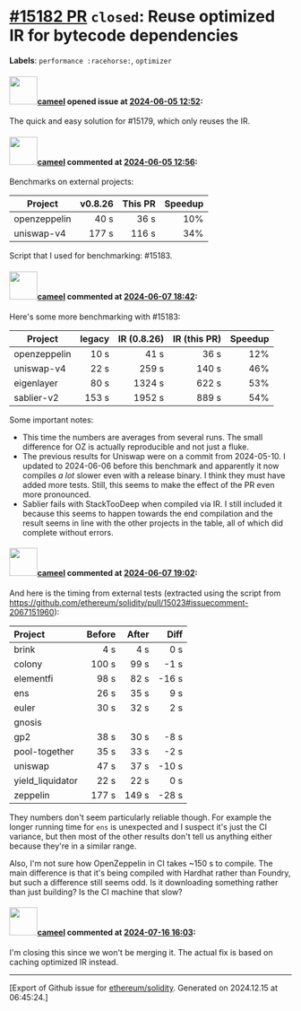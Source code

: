 # [\#15182 PR](https://github.com/ethereum/solidity/pull/15182) `closed`: Reuse optimized IR for bytecode dependencies
**Labels**: `performance :racehorse:`, `optimizer`


#### <img src="https://avatars.githubusercontent.com/u/137030?v=4" width="50">[cameel](https://github.com/cameel) opened issue at [2024-06-05 12:52](https://github.com/ethereum/solidity/pull/15182):

The quick and easy solution for #15179, which only reuses the IR.

#### <img src="https://avatars.githubusercontent.com/u/137030?v=4" width="50">[cameel](https://github.com/cameel) commented at [2024-06-05 12:56](https://github.com/ethereum/solidity/pull/15182#issuecomment-2149800184):

Benchmarks on external projects:

| Project              | v0.8.26   | This PR  | Speedup |
|----------------------|----------:|---------:|--------:|
| openzeppelin         |    40 s   |     36 s | 10%     |
| uniswap-v4           |   177 s   |    116 s | 34%     | 

Script that I used for benchmarking: #15183.

#### <img src="https://avatars.githubusercontent.com/u/137030?v=4" width="50">[cameel](https://github.com/cameel) commented at [2024-06-07 18:42](https://github.com/ethereum/solidity/pull/15182#issuecomment-2155341313):

Here's some more benchmarking with #15183:

| Project              | legacy | IR (0.8.26) | IR (this PR) | Speedup   |
|----------------------|-------:|------------:|-------------:|----------:|
| openzeppelin         |   10 s |        41 s |         36 s |       12% |
| uniswap-v4           |   22 s |       259 s |        140 s |       46% |
| eigenlayer           |   80 s |      1324 s |        622 s |       53% |
| sablier-v2           |  153 s |      1952 s |        889 s |       54% |

Some important notes:
- This time the numbers are averages from several runs. The small difference for OZ is actually reproducible and not just a fluke.
- The previous results for Uniswap were on a commit from 2024-05-10. I updated to 2024-06-06 before this benchmark and apparently it now compiles *a lot* slower even with a release binary. I think they must have added more tests. Still, this seems to make the effect of the PR even more pronounced.
- Sablier fails with StackTooDeep when compiled via IR. I still included it because this seems to happen towards the end compilation and the result seems in line with the other projects in the table, all of which did complete without errors.

#### <img src="https://avatars.githubusercontent.com/u/137030?v=4" width="50">[cameel](https://github.com/cameel) commented at [2024-06-07 19:02](https://github.com/ethereum/solidity/pull/15182#issuecomment-2155366649):

And here is the timing from external tests (extracted using the script from https://github.com/ethereum/solidity/pull/15023#issuecomment-2067151960):

| Project          |   Before |   After |   Diff |
|:-----------------|---------:|--------:|-------:|
| brink            |      4 s |     4 s |    0 s |
| colony           |    100 s |    99 s |   -1 s |
| elementfi        |     98 s |    82 s |  -16 s |
| ens              |     26 s |    35 s |    9 s |
| euler            |     30 s |    32 s |    2 s |
| gnosis           |          |         |        |
| gp2              |     38 s |    30 s |   -8 s |
| pool-together    |     35 s |    33 s |   -2 s |
| uniswap          |     47 s |    37 s |  -10 s |
| yield_liquidator |     22 s |    22 s |    0 s |
| zeppelin         |    177 s |   149 s |  -28 s |

They numbers don't seem particularly reliable though. For example the longer running time for `ens` is unexpected and I suspect it's just the CI variance, but then most of the other results don't tell us anything either because they're in a similar range.

Also, I'm not sure how OpenZeppelin in CI takes ~150 s to compile. The main difference is that it's being compiled with Hardhat rather than Foundry, but such a difference still seems odd. Is it downloading something rather than just building? Is the CI machine that slow?

#### <img src="https://avatars.githubusercontent.com/u/137030?v=4" width="50">[cameel](https://github.com/cameel) commented at [2024-07-16 16:03](https://github.com/ethereum/solidity/pull/15182#issuecomment-2231306214):

I'm closing this since we won't be merging it. The actual fix is based on caching optimized IR instead.


-------------------------------------------------------------------------------



[Export of Github issue for [ethereum/solidity](https://github.com/ethereum/solidity). Generated on 2024.12.15 at 06:45:24.]
